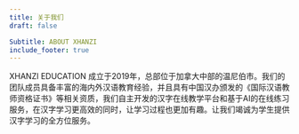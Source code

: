 ```yaml
---
title: 关于我们
draft: false

Subtitle: ABOUT XHANZI
include_footer: true
---
```


XHANZI EDUCATION 成立于2019年，总部位于加拿大中部的温尼伯市。我们的团队成员具备丰富的海内外汉语教育经验，并且具有中国汉办颁发的《国际汉语教师资格证书》等相关资质，我们自主开发的汉字在线教学平台和基于AI的在线练习服务，在汉字学习更高效的同时，让学习过程也更加有趣。让我们竭诚为学生提供汉字学习的全方位服务。

